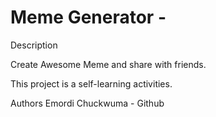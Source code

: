 # Meme Generator - 

Description

Create Awesome Meme and share with friends.

This project is a self-learning activities.

Authors
    Emordi Chuckwuma - Github
